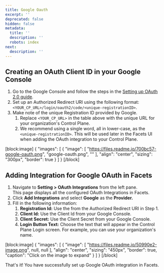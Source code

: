 ```yaml
---
title: Google Oauth
excerpt: ''
deprecated: false
hidden: false
metadata:
  title: ''
  description: ''
  robots: index
next:
  description: ''
---
```

## Creating an OAuth Client ID in your Google Console

1. Go to the Google Console and follow the steps in the [Setting up OAuth 2.0 guide](https://support.google.com/cloud/answer/6158849).
2. Set up an Authorized Redirect URI using the following format: `<YOUR_CP_URL>/login/oauth2/code/<unique-registrationID>`.
3. Make note of the unique Registration ID provided by Google.
   1. Replace `<YOUR_CP_URL>` in the table above with the unique URL for your organization's Control Plane.
   2. We recommend using a single word, all in lower-case, as the `<unique-registrationID>`. This will be used later in the Facets UI when adding the OAuth integration to your Control Plane.

[block:image]
{
  "images": [
    {
      "image": [
        "https://files.readme.io/700bc57-google-oauth.png",
        "google-oauth.png",
        ""
      ],
      "align": "center",
      "sizing": "300px",
      "border": true
    }
  ]
}
[/block]


## Adding Integration for Google OAuth in Facets

1. Navigate to **Setting > OAuth Integrations** from the left pane.  
   This page displays all the configured OAuth Integrations in Facets.
2. Click **Add Integrations** and select **Google** as the **Provider.**
3. Fill in the following information:
   1. **Registration Id:** Use the <unique-registrationID> from the Authorized Redirect URI in Step 1.
   2. **Client Id:** Use the Client Id from your Google Console.
   3. **Client Secret:** Use the Client Secret from your Google Console.
   4. **Login Button Text:** Choose the text that will appear in the Control Plane Login screen. For example, you can use your organization's name.

[block:image]
{
  "images": [
    {
      "image": [
        "https://files.readme.io/50990e2-image.png",
        null,
        null
      ],
      "align": "center",
      "sizing": "450px",
      "border": true,
      "caption": "Click on the image to expand"
    }
  ]
}
[/block]


That's it! You have successfully set up Google OAuth integration in Facets.